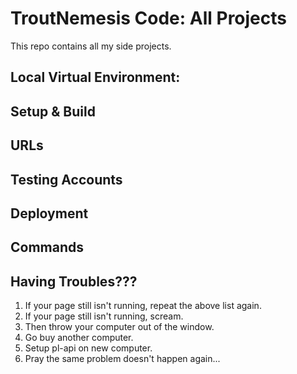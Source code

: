 TroutNemesis Code: All Projects
=================================
This repo contains all my side projects.

Local Virtual Environment:
--------------------------


Setup & Build
------------------


URLs
------------------


Testing Accounts
--------------------------


Deployment
--------------------------------------------------


Commands
--------------------------------------------------


Having Troubles???
--------------------------------------------------
1. If your page still isn't running, repeat the above list again.
2. If your page still isn't running, scream.
3. Then throw your computer out of the window.
4. Go buy another computer.
5. Setup pl-api on new computer.
6. Pray the same problem doesn't happen again...
